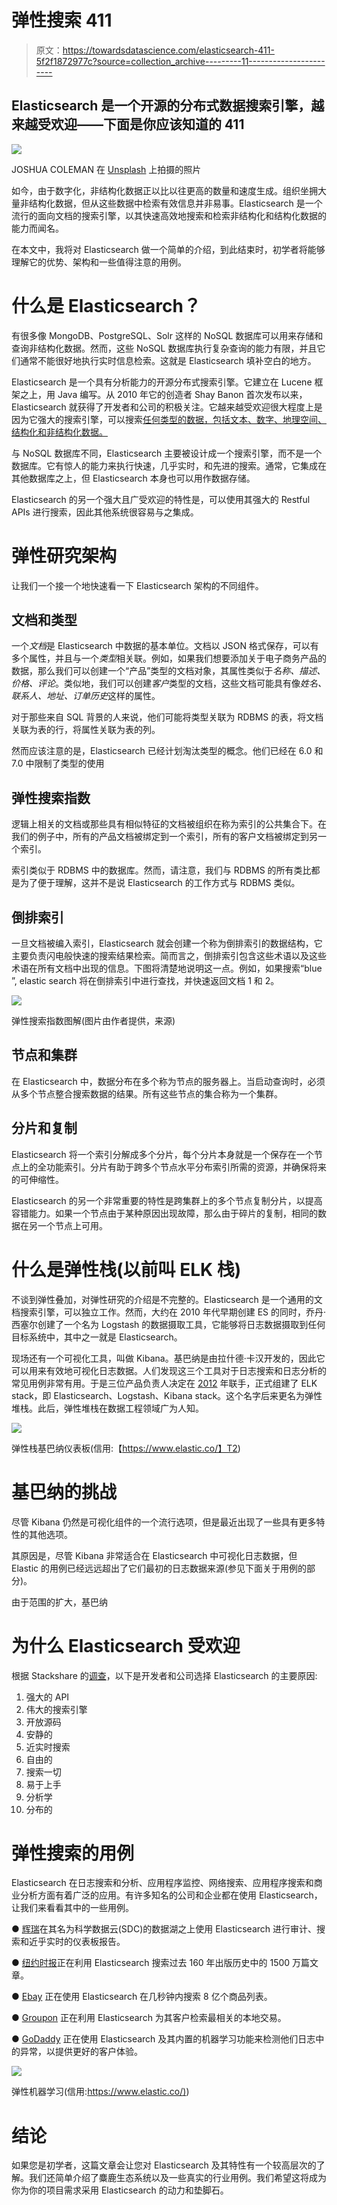 # 弹性搜索 411

> 原文：<https://towardsdatascience.com/elasticsearch-411-5f2f1872977c?source=collection_archive---------11----------------------->

## Elasticsearch 是一个开源的分布式数据搜索引擎，越来越受欢迎——下面是你应该知道的 411

![](img/20a6eab1ad7a986749a2e80494c4d4d5.png)

JOSHUA COLEMAN 在 [Unsplash](https://unsplash.com?utm_source=medium&utm_medium=referral) 上拍摄的照片

如今，由于数字化，非结构化数据正以比以往更高的数量和速度生成。组织坐拥大量非结构化数据，但从这些数据中检索有效信息并非易事。Elasticsearch 是一个流行的面向文档的搜索引擎，以其快速高效地搜索和检索非结构化和结构化数据的能力而闻名。

在本文中，我将对 Elasticsearch 做一个简单的介绍，到此结束时，初学者将能够理解它的优势、架构和一些值得注意的用例。

# 什么是 Elasticsearch？

有很多像 MongoDB、PostgreSQL、Solr 这样的 NoSQL 数据库可以用来存储和查询非结构化数据。然而，这些 NoSQL 数据库执行复杂查询的能力有限，并且它们通常不能很好地执行实时信息检索。这就是 Elasticsearch 填补空白的地方。

Elasticsearch 是一个具有分析能力的开源分布式搜索引擎。它建立在 Lucene 框架之上，用 Java 编写。从 2010 年它的创造者 Shay Banon 首次发布以来，Elasticsearch 就获得了开发者和公司的积极关注。它越来越受欢迎很大程度上是因为它强大的搜索引擎，可以搜索[任何类型的数据，包括文本、数字、地理空间、结构化和非结构化数据。](https://www.elastic.co/what-is/elasticsearch)

与 NoSQL 数据库不同，Elasticsearch 主要被设计成一个搜索引擎，而不是一个数据库。它有惊人的能力来执行快速，几乎实时，和先进的搜索。通常，它集成在其他数据库之上，但 Elasticsearch 本身也可以用作数据存储。

Elasticsearch 的另一个强大且广受欢迎的特性是，可以使用其强大的 Restful APIs 进行搜索，因此其他系统很容易与之集成。

# 弹性研究架构

让我们一个接一个地快速看一下 Elasticsearch 架构的不同组件。

## 文档和类型

一个*文档*是 Elasticsearch 中数据的基本单位。文档以 JSON 格式保存，可以有多个属性，并且与一个*类型*相关联。例如，如果我们想要添加关于电子商务产品的数据，那么我们可以创建一个“产品”类型的文档对象，其属性类似于*名称、描述、价格、评论*。类似地，我们可以创建*客户*类型的文档，这些文档可能具有像*姓名、联系人、地址、订单历史*这样的属性。

对于那些来自 SQL 背景的人来说，他们可能将类型关联为 RDBMS 的表，将文档关联为表的行，将属性关联为表的列。

然而应该注意的是，Elasticsearch 已经计划淘汰类型的概念。他们已经在 6.0 和 7.0 中限制了类型的使用

## 弹性搜索指数

逻辑上相关的文档或那些具有相似特征的文档被组织在称为索引的公共集合下。在我们的例子中，所有的产品文档被绑定到一个索引，所有的客户文档被绑定到另一个索引。

索引类似于 RDBMS 中的数据库。然而，请注意，我们与 RDBMS 的所有类比都是为了便于理解，这并不是说 Elasticsearch 的工作方式与 RDBMS 类似。

## 倒排索引

一旦文档被编入索引，Elasticsearch 就会创建一个称为倒排索引的数据结构，它主要负责闪电般快速的搜索结果检索。简而言之，倒排索引包含这些术语以及这些术语在所有文档中出现的信息。下图将清楚地说明这一点。例如，如果搜索“blue ”, elastic search 将在倒排索引中进行查找，并快速返回文档 1 和 2。

![](img/bd89ce62813b12730b01f57549a98775.png)

弹性搜索指数图解(图片由作者提供，来源)

## 节点和集群

在 Elasticsearch 中，数据分布在多个称为节点的服务器上。当启动查询时，必须从多个节点整合搜索数据的结果。所有这些节点的集合称为一个集群。

## 分片和复制

Elasticsearch 将一个索引分解成多个分片，每个分片本身就是一个保存在一个节点上的全功能索引。分片有助于跨多个节点水平分布索引所需的资源，并确保将来的可伸缩性。

Elasticsearch 的另一个非常重要的特性是跨集群上的多个节点复制分片，以提高容错能力。如果一个节点由于某种原因出现故障，那么由于碎片的复制，相同的数据在另一个节点上可用。

# 什么是弹性栈(以前叫 ELK 栈)

不谈到弹性叠加，对弹性研究的介绍是不完整的。Elasticsearch 是一个通用的文档搜索引擎，可以独立工作。然而，大约在 2010 年代早期创建 ES 的同时，乔丹·西塞尔创建了一个名为 Logstash 的数据摄取工具，它能够将日志数据摄取到任何目标系统中，其中之一就是 Elasticsearch。

现场还有一个可视化工具，叫做 Kibana。基巴纳是由拉什德·卡汉开发的，因此它可以用来有效地可视化日志数据。人们发现这三个工具对于日志搜索和日志分析的常见用例非常有用。于是三位产品负责人决定在 [2012](https://www.elastic.co/about/history-of-elasticsearch#group-1) 年联手，正式组建了 ELK stack，即 Elasticsearch、Logstash、Kibana stack。这个名字后来更名为弹性堆栈。此后，弹性堆栈在数据工程领域广为人知。

![](img/886f1c2f3e5911eb34e9448b88d87998.png)

弹性栈基巴纳仪表板(信用:【https://www.elastic.co/】T2)

# 基巴纳的挑战

尽管 Kibana 仍然是可视化组件的一个流行选项，但是最近出现了一些具有更多特性的其他选项。

其原因是，尽管 Kibana 非常适合在 Elasticsearch 中可视化日志数据，但 Elastic 的用例已经远远超出了它们最初的日志数据来源(参见下面关于用例的部分)。

由于范围的扩大，基巴纳

# 为什么 Elasticsearch 受欢迎

根据 Stackshare 的[调查](https://stackshare.io/elasticsearch#description)，以下是开发者和公司选择 Elasticsearch 的主要原因:

1.  强大的 API
2.  伟大的搜索引擎
3.  开放源码
4.  安静的
5.  近实时搜索
6.  自由的
7.  搜索一切
8.  易于上手
9.  分析学
10.  分布的

# 弹性搜索的用例

Elasticsearch 在日志搜索和分析、应用程序监控、网络搜索、应用程序搜索和商业分析方面有着广泛的应用。有许多知名的公司和企业都在使用 Elasticsearch，让我们来看看其中的一些用例。

● [辉瑞](https://www.elastic.co/elasticon/tour/2019/boston/elastic-as-a-fundamental-core-to-pfizers-scientific-data-cloud)在其名为科学数据云(SDC)的数据湖之上使用 Elasticsearch 进行审计、搜索和近乎实时的仪表板报告。

● [纽约时报](https://www.elastic.co/elasticon/conf/2016/sf/all-the-data-thats-fit-to-find-search-at-the-new-york-times)正在利用 Elasticsearch 搜索过去 160 年出版历史中的 1500 万篇文章。

● [Ebay](https://www.elastic.co/videos/ebay-and-elasticsearch-this-is-not-small-data) 正在使用 Elasticsearch 在几秒钟内搜索 8 亿个商品列表。

● [Groupon](https://www.elastic.co/elasticon/tour/2015/chicago/extended-custom-scripting-at-groupon) 正在利用 Elasticsearch 为其客户检索最相关的本地交易。

● [GoDaddy](https://www.elastic.co/blog/improving-the-godaddy-user-experience-with-elastic-machine-learning) 正在使用 Elasticsearch 及其内置的机器学习功能来检测他们日志中的异常，以提供更好的客户体验。

![](img/ce9db0bb6daeab49af217742828e0e37.png)

弹性机器学习(信用:[https://www.elastic.co/)](https://www.elastic.co/))

# 结论

如果您是初学者，这篇文章会让您对 Elasticsearch 及其特性有一个较高层次的了解。我们还简单介绍了麋鹿生态系统以及一些真实的行业用例。我们希望这将成为你为你的项目需求采用 Elasticsearch 的动力和垫脚石。